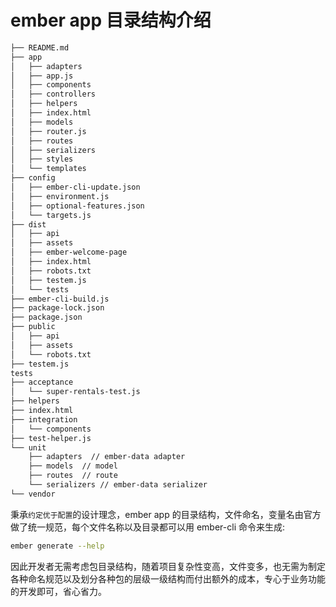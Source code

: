 # ember app 目录结构介绍

```bash
├── README.md
├── app
│   ├── adapters
│   ├── app.js
│   ├── components
│   ├── controllers
│   ├── helpers
│   ├── index.html
│   ├── models
│   ├── router.js
│   ├── routes
│   ├── serializers
│   ├── styles
│   └── templates
├── config
│   ├── ember-cli-update.json
│   ├── environment.js
│   ├── optional-features.json
│   └── targets.js
├── dist
│   ├── api
│   ├── assets
│   ├── ember-welcome-page
│   ├── index.html
│   ├── robots.txt
│   ├── testem.js
│   └── tests
├── ember-cli-build.js
├── package-lock.json
├── package.json
├── public
│   ├── api
│   ├── assets
│   └── robots.txt
├── testem.js
tests
├── acceptance
│   └── super-rentals-test.js
├── helpers
├── index.html
├── integration
│   └── components
├── test-helper.js
└── unit
    ├── adapters  // ember-data adapter
    ├── models  // model
    ├── routes  // route 
    └── serializers // ember-data serializer
└── vendor
```

秉承`约定优于配置`的设计理念，ember app 的目录结构，文件命名，变量名由官方做了统一规范，每个文件名称以及目录都可以用 ember-cli 命令来生成:

```bash
ember generate --help
```

因此开发者无需考虑包目录结构，随着项目复杂性变高，文件变多，也无需为制定各种命名规范以及划分各种包的层级一级结构而付出额外的成本，专心于业务功能的开发即可，省心省力。

